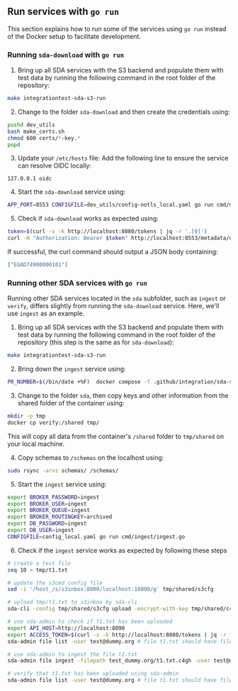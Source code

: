 ## Run services with `go run`

This section explains how to run some of the services using `go run` instead of the Docker setup to facilitate development.

### Running `sda-download` with `go run`
1. Bring up all SDA services with the S3 backend and populate them with test data by running the following command in the root folder of the repository:
```sh
make integrationtest-sda-s3-run 
```

2. Change to the folder `sda-download` and then create the credentials using: 
```sh
pushd dev_utils
bash make_certs.sh
chmod 600 certs/*-key.*
popd
```

3. Update your `/etc/hosts` file: Add the following line to ensure the service can resolve OIDC locally: 
```
127.0.0.1 oidc
```

4. Start the `sda-download` service using:
```sh
APP_PORT=8553 CONFIGFILE=dev_utils/config-notls_local.yaml go run cmd/main.go
```

5. Check if `sda-download` works as expected using:
```sh
token=$(curl -s -k http://localhost:8080/tokens | jq -r '.[0]') 
curl -H "Authorization: Bearer $token" http://localhost:8553/metadata/datasets
```
If successful, the curl command should output a JSON body containing:
```json
["EGAD74900000101"]
```


### Running other SDA services with `go run`
Running other SDA services located in the `sda` subfolder, such as `ingest` or `verify`, differs slightly from running the `sda-download` service. Here, we'll use `ingest` as an example.

1. Bring up all SDA services with the S3 backend and populate them with test data by running the following command in the root folder of the repository (this step is the same as for `sda-download`):
```sh
make integrationtest-sda-s3-run 
```

2. Bring down the `ingest` service using:
```sh
PR_NUMBER=$(/bin/date +%F)  docker compose -f .github/integration/sda-s3-integration.yml stop ingest  
```

3. Change to the folder `sda`, then copy keys and other information from the shared folder of the container using:
```sh
mkdir -p tmp
docker cp verify:/shared tmp/
```
This will copy all data from the container's `/shared` folder to `tmp/shared` on your local machine.

4. Copy schemas to `/schemas` on the localhost using:
```sh
sudo rsync -arvz schemas/ /schemas/ 
```

5. Start the `ingest` service using:
```sh
export BROKER_PASSWORD=ingest
export BROKER_USER=ingest
export BROKER_QUEUE=ingest
export BROKER_ROUTINGKEY=archived
export DB_PASSWORD=ingest
export DB_USER=ingest 
CONFIGFILE=config_local.yaml go run cmd/ingest/ingest.go
```

6. Check if the `ingest` service works as expected by following these steps
```sh
# create a test file
seq 10 > tmp/t1.txt  

# update the s3cmd config file
sed -i '/host_/s/s3inbox:8000/localhost:18000/g' tmp/shared/s3cfg

# upload tmp/t1.txt to s3inbox by sda-cli
sda-cli -config tmp/shared/s3cfg upload -encrypt-with-key tmp/shared/c4gh.pub.pem tmp/t1.txt 

# use sda-admin to check if t1.txt has been uploaded
export API_HOST=http://localhost:8090
export ACCESS_TOKEN=$(curl -s -k http://localhost:8080/tokens | jq -r '.[0]') 
sda-admin file list -user test@dummy.org # file t1.txt should have fileStatus 'uploaded'

# use sda-admin to ingest the file t1.txt
sda-admin file ingest -filepath test_dummy.org/t1.txt.c4gh -user test@dummy.org  

# verify that t1.txt has been uploaded using sda-admin 
sda-admin file list -user test@dummy.org # file t1.txt should have fileStatus 'verified'
```
